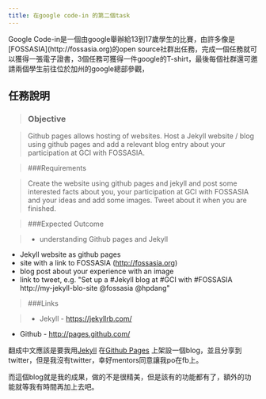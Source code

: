 ```yaml
---
title: 在google code-in 的第二個task
---
```

<p class="lead">Google Code-in是一個由google舉辦給13到17歲學生的比賽，由許多像是[FOSSASIA](http://fossasia.org)的open source社群出任務，完成一個任務就可以獲得一張電子證書，3個任務可獲得一件google的T-shirt，最後每個社群還可邀請兩個學生前往位於加州的google總部參觀，<p>

## 任務說明
>### Objective

>Github pages allows hosting of websites. Host a Jekyll website / blog using github pages and add a relevant blog entry about your participation at GCI with FOSSASIA.

>###Requirements

>Create the website using github pages and jekyll and post some interested facts about you, your participation at GCI with FOSSASIA and your ideas and add some images. Tweet about it when you are finished.

>###Expected Outcome

>*	understanding Github pages and Jekyll
*	Jekyll website as github pages
*	site with a link to FOSSASIA (http://fossasia.org)
*	blog post about your experience with an image
*	link to tweet, e.g. "Set up a #Jekyll blog at #GCI with #FOSSASIA http://my-jekyll-blo-site @fossasia @hpdang"

>###Links

>*	Jekyll - https://jekyllrb.com/
*	Github - http://pages.github.com/

翻成中文應該是要我用[Jekyll](https://jekyllrb.com/) 在[Github Pages](http://pages.github.com/) 上架設一個blog，並且分享到twitter，但是我沒有twitter，幸好mentors同意讓我po在fb上。

而這個blog就是我的成果，做的不是很精美，但是該有的功能都有了，額外的功能就等我有時間再加上去吧。